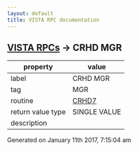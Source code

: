 ```yaml
---
layout: default
title: VISTA RPC documentation
---
```




## [VISTA RPCs](TableOfContent.md) &#8594; CRHD MGR 

 property | value 
--- | --- 
 label | CRHD MGR
 tag | MGR
 routine | [CRHD7](http://code.osehra.org/dox/Routine_CRHD7_source.html)
 return value type | SINGLE VALUE
 description | 




 Generated on January 11th 2017, 7:15:04 am